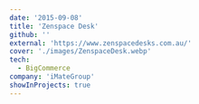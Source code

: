 ```yaml
---
date: '2015-09-08'
title: 'Zenspace Desk'
github: ''
external: 'https://www.zenspacedesks.com.au/'
cover: './images/ZenspaceDesk.webp'
tech:
  - BigCommerce
company: 'iMateGroup'
showInProjects: true
---
```

